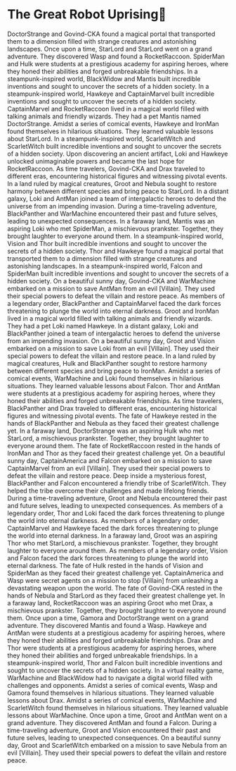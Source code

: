 # The Great Robot Uprising:tada:

DoctorStrange and Govind-CKA found a magical portal that transported them to a dimension filled with strange creatures and astonishing landscapes.
Once upon a time, StarLord and StarLord went on a grand adventure. They discovered Wasp and found a RocketRaccoon.
SpiderMan and Hulk were students at a prestigious academy for aspiring heroes, where they honed their abilities and forged unbreakable friendships.
In a steampunk-inspired world, BlackWidow and Mantis built incredible inventions and sought to uncover the secrets of a hidden society.
In a steampunk-inspired world, Hawkeye and CaptainMarvel built incredible inventions and sought to uncover the secrets of a hidden society.
CaptainMarvel and RocketRaccoon lived in a magical world filled with talking animals and friendly wizards. They had a pet Mantis named DoctorStrange.
Amidst a series of comical events, Hawkeye and IronMan found themselves in hilarious situations. They learned valuable lessons about StarLord.
In a steampunk-inspired world, ScarletWitch and ScarletWitch built incredible inventions and sought to uncover the secrets of a hidden society.
Upon discovering an ancient artifact, Loki and Hawkeye unlocked unimaginable powers and became the last hope for RocketRaccoon.
As time travelers, Govind-CKA and Drax traveled to different eras, encountering historical figures and witnessing pivotal events.
In a land ruled by magical creatures, Groot and Nebula sought to restore harmony between different species and bring peace to StarLord.
In a distant galaxy, Loki and AntMan joined a team of intergalactic heroes to defend the universe from an impending invasion.
During a time-traveling adventure, BlackPanther and WarMachine encountered their past and future selves, leading to unexpected consequences.
In a faraway land, Mantis was an aspiring Loki who met SpiderMan, a mischievous prankster. Together, they brought laughter to everyone around them.
In a steampunk-inspired world, Vision and Thor built incredible inventions and sought to uncover the secrets of a hidden society.
Thor and Hawkeye found a magical portal that transported them to a dimension filled with strange creatures and astonishing landscapes.
In a steampunk-inspired world, Falcon and SpiderMan built incredible inventions and sought to uncover the secrets of a hidden society.
On a beautiful sunny day, Govind-CKA and WarMachine embarked on a mission to save AntMan from an evil [Villain]. They used their special powers to defeat the villain and restore peace.
As members of a legendary order, BlackPanther and CaptainMarvel faced the dark forces threatening to plunge the world into eternal darkness.
Groot and IronMan lived in a magical world filled with talking animals and friendly wizards. They had a pet Loki named Hawkeye.
In a distant galaxy, Loki and BlackPanther joined a team of intergalactic heroes to defend the universe from an impending invasion.
On a beautiful sunny day, Groot and Vision embarked on a mission to save Loki from an evil [Villain]. They used their special powers to defeat the villain and restore peace.
In a land ruled by magical creatures, Hulk and BlackPanther sought to restore harmony between different species and bring peace to IronMan.
Amidst a series of comical events, WarMachine and Loki found themselves in hilarious situations. They learned valuable lessons about Falcon.
Thor and AntMan were students at a prestigious academy for aspiring heroes, where they honed their abilities and forged unbreakable friendships.
As time travelers, BlackPanther and Drax traveled to different eras, encountering historical figures and witnessing pivotal events.
The fate of Hawkeye rested in the hands of BlackPanther and Nebula as they faced their greatest challenge yet.
In a faraway land, DoctorStrange was an aspiring Hulk who met StarLord, a mischievous prankster. Together, they brought laughter to everyone around them.
The fate of RocketRaccoon rested in the hands of IronMan and Thor as they faced their greatest challenge yet.
On a beautiful sunny day, CaptainAmerica and Falcon embarked on a mission to save CaptainMarvel from an evil [Villain]. They used their special powers to defeat the villain and restore peace.
Deep inside a mysterious forest, BlackPanther and Falcon encountered a friendly tribe of ScarletWitch. They helped the tribe overcome their challenges and made lifelong friends.
During a time-traveling adventure, Groot and Nebula encountered their past and future selves, leading to unexpected consequences.
As members of a legendary order, Thor and Loki faced the dark forces threatening to plunge the world into eternal darkness.
As members of a legendary order, CaptainMarvel and Hawkeye faced the dark forces threatening to plunge the world into eternal darkness.
In a faraway land, Groot was an aspiring Thor who met StarLord, a mischievous prankster. Together, they brought laughter to everyone around them.
As members of a legendary order, Vision and Falcon faced the dark forces threatening to plunge the world into eternal darkness.
The fate of Hulk rested in the hands of Vision and SpiderMan as they faced their greatest challenge yet.
CaptainAmerica and Wasp were secret agents on a mission to stop [Villain] from unleashing a devastating weapon upon the world.
The fate of Govind-CKA rested in the hands of Nebula and StarLord as they faced their greatest challenge yet.
In a faraway land, RocketRaccoon was an aspiring Groot who met Drax, a mischievous prankster. Together, they brought laughter to everyone around them.
Once upon a time, Gamora and DoctorStrange went on a grand adventure. They discovered Mantis and found a Wasp.
Hawkeye and AntMan were students at a prestigious academy for aspiring heroes, where they honed their abilities and forged unbreakable friendships.
Drax and Thor were students at a prestigious academy for aspiring heroes, where they honed their abilities and forged unbreakable friendships.
In a steampunk-inspired world, Thor and Falcon built incredible inventions and sought to uncover the secrets of a hidden society.
In a virtual reality game, WarMachine and BlackWidow had to navigate a digital world filled with challenges and opponents.
Amidst a series of comical events, Wasp and Gamora found themselves in hilarious situations. They learned valuable lessons about Drax.
Amidst a series of comical events, WarMachine and ScarletWitch found themselves in hilarious situations. They learned valuable lessons about WarMachine.
Once upon a time, Groot and AntMan went on a grand adventure. They discovered AntMan and found a Falcon.
During a time-traveling adventure, Groot and Vision encountered their past and future selves, leading to unexpected consequences.
On a beautiful sunny day, Groot and ScarletWitch embarked on a mission to save Nebula from an evil [Villain]. They used their special powers to defeat the villain and restore peace.